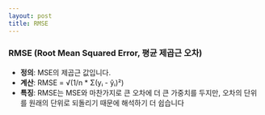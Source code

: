 ```yaml
---
layout: post
title: RMSE
---
```


### RMSE (Root Mean Squared Error, 평균 제곱근 오차)

- **정의**: MSE의 제곱근 값입니다.
- **계산**: RMSE = √(1/n * Σ(yᵢ - ŷᵢ)²)
- **특징**: RMSE는 MSE와 마찬가지로 큰 오차에 더 큰 가중치를 두지만, 오차의 단위를 원래의 단위로 되돌리기 때문에 해석하기 더 쉽습니다
